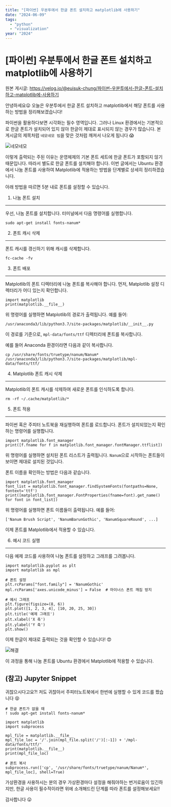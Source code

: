 ```yaml
---
title: "[파이썬] 우분투에서 한글 폰트 설치하고 matplotlib에 사용하기"
date: "2024-06-09"
tags:
  - "python"
  - "visualization"
year: "2024"
---
```


# [파이썬] 우분투에서 한글 폰트 설치하고 matplotlib에 사용하기

원본 게시글: https://velog.io/@euisuk-chung/파이썬-우분투에서-한글-폰트-설치하고-matplotlib에-사용하기



안녕하세요😛 오늘은 우분투에서 한글 폰트 설치하고 matplotlib에서 해당 폰트를 사용하는 방법을 정리해보겠습니다!

파이썬을 활용하다보면 시각화는 필수 영역입니다. 그러나 Linux 환경에서는 기본적으로 한글 폰트가 설치되어 있지 않아 한글이 제대로 표시되지 않는 경우가 많습니다. 본 게시글의 제목처럼 `네모네모 빔`을 맞은 것처럼 깨져서 나오게 됩니다 😱

![네모네모](https://velog.velcdn.com/images/euisuk-chung/post/96202ac3-2cac-4350-921a-274d54d11fcb/image.png)

이렇게 출력되는 주된 이유는 운영체제의 기본 폰트 세트에 한글 폰트가 포함되지 않기 때문입니다. 따라서 별도로 한글 폰트를 설치해야 합니다. 이번 글에서는 Ubuntu 환경에서 나눔 폰트를 사용하여 Matplotlib에 적용하는 방법을 단계별로 상세히 정리하겠습니다.

아래 방법을 따르면 5분 내로 폰트를 설정할 수 있습니다.

1. 나눔 폰트 설치
-----------

우선, 나눔 폰트를 설치합니다. 터미널에서 다음 명령어를 실행합니다.

```
sudo apt-get install fonts-nanum*
```

2. 폰트 캐시 삭제
-----------

폰트 캐시를 갱신하기 위해 캐시를 삭제합니다.

```
fc-cache -fv
```

3. 폰트 배포
--------

Matplotlib의 폰트 디렉터리에 나눔 폰트를 복사해야 합니다. 먼저, Matplotlib 설정 디렉터리가 어디 있는지 확인합니다.

```
import matplotlib
print(matplotlib.__file__)
```

위 명령어를 실행하면 Matplotlib의 경로가 출력됩니다. 예를 들어:

```
/usr/anaconda3/lib/python3.7/site-packages/matplotlib/__init__.py
```

이 경로를 기준으로, `mpl-data/fonts/ttf` 디렉터리에 폰트를 복사합니다.

예를 들어 Anaconda 환경이라면 다음과 같이 복사합니다.

```
cp /usr/share/fonts/truetype/nanum/Nanum* /usr/anaconda3/lib/python3.7/site-packages/matplotlib/mpl-data/fonts/ttf/
```

4. Matplotlib 폰트 캐시 삭제
----------------------

Matplotlib의 폰트 캐시를 삭제하여 새로운 폰트를 인식하도록 합니다.

```
rm -rf ~/.cache/matplotlib/*
```

5. 폰트 적용
--------

파이썬 혹은 주피터 노트북을 재실행하여 폰트를 로드합니다. 폰트가 설치되었는지 확인하는 명령어를 실행합니다.

```
import matplotlib.font_manager
print([f.fname for f in matplotlib.font_manager.fontManager.ttflist])
```

위 명령어를 실행하면 설치된 폰트 리스트가 출력됩니다. `Nanum`으로 시작하는 폰트들이 보이면 제대로 설치된 것입니다.

폰트 이름을 확인하는 방법은 다음과 같습니다.

```
import matplotlib.font_manager
font_list = matplotlib.font_manager.findSystemFonts(fontpaths=None, fontext='ttf')
print([matplotlib.font_manager.FontProperties(fname=font).get_name() for font in font_list])
```

위 명령어를 실행하면 폰트 이름들이 출력됩니다. 예를 들어:

```
['Nanum Brush Script', 'NanumBarunGothic', 'NanumSquareRound', ...]
```

이제 폰트를 Matplotlib에서 적용할 수 있습니다.

6. 예시 코드 실행
-----------

다음 예제 코드를 사용하여 나눔 폰트를 설정하고 그래프를 그려봅니다.

```
import matplotlib.pyplot as plt
import matplotlib as mpl

# 폰트 설정
plt.rcParams["font.family"] = 'NanumGothic'
mpl.rcParams['axes.unicode_minus'] = False  # 마이너스 폰트 깨짐 방지

# 예시 그래프
plt.figure(figsize=(8, 6))
plt.plot([1, 2, 3, 4], [10, 20, 25, 30])
plt.title('예제 그래프')
plt.xlabel('X 축')
plt.ylabel('Y 축')
plt.show()
```

이제 한글이 제대로 출력되는 것을 확인할 수 있습니다! 😍

![해결](https://velog.velcdn.com/images/euisuk-chung/post/edf1dba7-6eff-4e5b-864f-2ee51ffeadf8/image.png)

이 과정을 통해 나눔 폰트를 Ubuntu 환경에서 Matplotlib에 적용할 수 있습니다.

(참고) Jupyter Snippet
--------------------

귀찮으시다고요?! 저도 귀찮아서 주피터노트북에서 한번에 실행할 수 있게 코드를 짰습니다 😝

```
# 한글 폰트가 없을 때
! sudo apt-get install fonts-nanum*

import matplotlib
import subprocess

mpl_file = matplotlib.__file__
mpl_file_loc = '/'.join(mpl_file.split('/')[:-1]) + '/mpl-data/fonts/ttf/'
print(matplotlib.__file__)
print(mpl_file_loc)

# 폰트 복사
subprocess.run(['cp', '/usr/share/fonts/truetype/nanum/Nanum*', mpl_file_loc], shell=True)
```

가상환경을 사용하시는 분의 경우 가상환경마다 설정을 해줘야하는 번거로움이 있긴하지만, 한글 사용이 필수적이라면 위에 소개해드린 단계를 따라 폰트를 설정해보세요!!

감사합니다 😛

